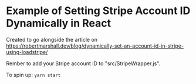 # Example of Setting Stripe Account ID Dynamically in React

Created to go alongside the article on https://robertmarshall.dev/blog/dynamically-set-an-account-id-in-stripe-using-loadstripe/

Rember to add your Stripe account ID to "src/StripeWrapper.js".

To spin up: `yarn start`
